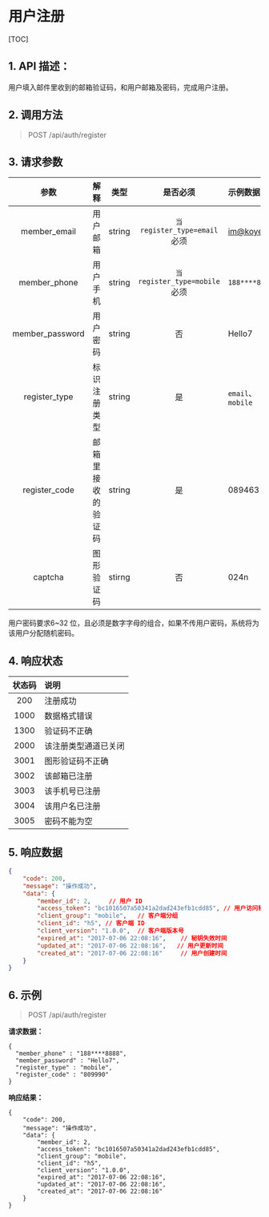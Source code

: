 # 用户注册

[TOC]

## 1. API 描述：

用户填入邮件里收到的邮箱验证码，和用户邮箱及密码，完成用户注册。

## 2. 调用方法

> POST /api/auth/register

## 3. 请求参数

参数 | 解释 | 类型 | 是否必须 | 示例数据
:---:|:---|:---:|:---:|:---
member_email | 用户邮箱 | string | `当 register_type=email` 必须 | im@koyeo.io
member_phone | 用户手机 | string | `当 register_type=mobile` 必须 | `188****8888`
member_password | 用户密码 | string | 否 | Hello7
register_type | 标识注册类型 | string | 是 | `email`、`mobile`
register_code | 邮箱里接收的验证码 | string | 是 | 089463
captcha | 图形验证码 | stirng | 否 | 024n

用户密码要求6~32 位，且必须是数字字母的组合，如果不传用户密码，系统将为该用户分配随机密码。

## 4. 响应状态

状态码 | 说明
:---:|:---
200 | 注册成功
1000 | 数据格式错误
1300 | 验证码不正确
2000 | 该注册类型通道已关闭
3001 | 图形验证码不正确
3002 | 该邮箱已注册
3003 | 该手机号已注册
3004 | 该用户名已注册
3005 | 密码不能为空

## 5. 响应数据

```json
{
    "code": 200,
    "message": "操作成功",
    "data": {
        "member_id": 2,		// 用户 ID
        "access_token": "bc1016507a50341a2dad243efb1cdd85", // 用户访问秘钥
        "client_group": "mobile",	// 客户端分组
        "client_id": "h5", // 客户端 ID
        "client_version": "1.0.0",	// 客户端版本号
        "expired_at": "2017-07-06 22:08:16",	// 秘钥失效时间
        "updated_at": "2017-07-06 22:08:16",   // 用户更新时间
        "created_at": "2017-07-06 22:08:16"     // 用户创建时间
    }
}
```

## 6. 示例

> POST /api/auth/register

**请求数据：**

```josn
{
  "member_phone" : "188****8888",
  "member_password" : "Hello7",
  "register_type" : "mobile",
  "register_code" : "809990"
}
```

**响应结果：**

```josn
{
    "code": 200,
    "message": "操作成功",
    "data": {
        "member_id": 2,
        "access_token": "bc1016507a50341a2dad243efb1cdd85",
        "client_group": "mobile",
        "client_id": "h5",
        "client_version": "1.0.0",
        "expired_at": "2017-07-06 22:08:16",
        "updated_at": "2017-07-06 22:08:16",
        "created_at": "2017-07-06 22:08:16"
    }
}
```